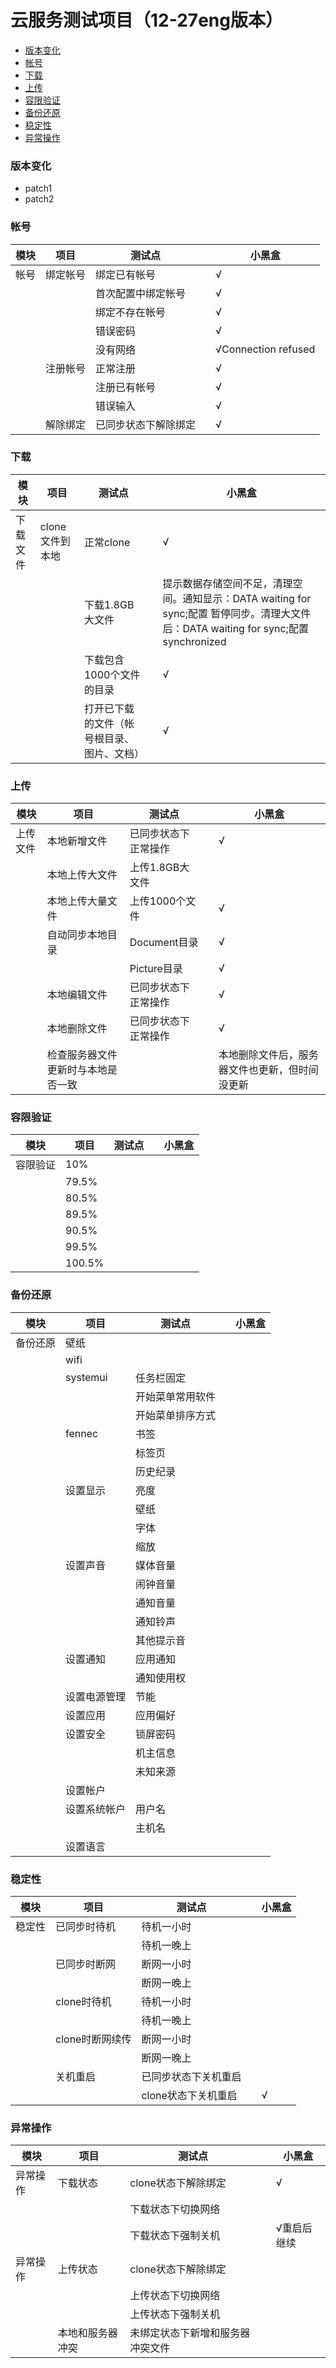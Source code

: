 # 云服务测试项目（12-27eng版本）
- [版本变化](#版本变化)
- [帐号](#帐号)
- [下载](#下载)
- [上传](#上传)
- [容限验证](#容限验证)
- [备份还原](#备份还原)
- [稳定性](#稳定性)
- [异常操作](#异常操作)

### 版本变化
- patch1
- patch2

### 帐号
|模块|项目|测试点||小黑盒|
|-----|-----|-----|-----|-----|
|帐号|绑定帐号|绑定已有帐号||√|
|||首次配置中绑定帐号||√|
|||绑定不存在帐号||√|
|||错误密码||√|
|||没有网络||√Connection refused|
||注册帐号|正常注册||√|
|||注册已有帐号||√|
|||错误输入||√|
||解除绑定|已同步状态下解除绑定||√|


### 下载
|模块|项目|测试点||小黑盒|
|-----|-----|-----|-----|-----|
|下载文件|clone文件到本地|正常clone||√|
|||下载1.8GB大文件||提示数据存储空间不足，清理空间。通知显示：DATA waiting for sync;配置 暂停同步。清理大文件后：DATA waiting for sync;配置 synchronized |
|||下载包含1000个文件的目录||√|
|||打开已下载的文件（帐号根目录、图片、文档）||√|


### 上传
|模块|项目|测试点||小黑盒|
|-----|-----|-----|-----|-----|
|上传文件|本地新增文件|已同步状态下正常操作||√|
||本地上传大文件|上传1.8GB大文件|||
||本地上传大量文件|上传1000个文件||√|
||自动同步本地目录|Document目录||√|
|||Picture目录||√|
||本地编辑文件|已同步状态下正常操作||√|
||本地删除文件|已同步状态下正常操作||√|
||检查服务器文件更新时与本地是否一致|||本地删除文件后，服务器文件也更新，但时间没更新|

### 容限验证
|模块|项目|测试点||小黑盒|
|-----|-----|-----|-----|-----|
|容限验证|10%||||
||79.5%||||
||80.5%||||
||89.5%||||
||90.5%||||
||99.5%||||
||100.5%||||

### 备份还原
|模块|项目|测试点||小黑盒|
|-----|-----|-----|-----|-----|
|备份还原|壁纸||||
||wifi||||
||systemui|任务栏固定|||
|||开始菜单常用软件|||
|||开始菜单排序方式|||
||fennec|书签|||
|||标签页|||
|||历史纪录|||
||设置显示|亮度||||
|||壁纸||||
|||字体||||
|||缩放||||
||设置声音|媒体音量||||
|||闹钟音量||||
|||通知音量||||
|||通知铃声||||
|||其他提示音||||
||设置通知|应用通知||||
|||通知使用权||||
||设置电源管理|节能||||
||设置应用|应用偏好||||
||设置安全|锁屏密码||||
|||机主信息||||
|||未知来源||||
||设置帐户|||||
||设置系统帐户|用户名||||
|||主机名||||
||设置语言|||||


### 稳定性
|模块|项目|测试点||小黑盒|
|-----|-----|-----|-----|-----|
|稳定性|已同步时待机|待机一小时|||
|||待机一晚上|||
||已同步时断网|断网一小时|||
|||断网一晚上|||
||clone时待机|待机一小时|||
|||待机一晚上|||
||clone时断网续传|断网一小时|||
|||断网一晚上|||
||关机重启|已同步状态下关机重启|||
|||clone状态下关机重启||√|


### 异常操作
|模块|项目|测试点||小黑盒|
|-----|-----|-----|-----|-----|
|异常操作|下载状态|clone状态下解除绑定||√|
|||下载状态下切换网络|||
|||下载状态下强制关机||√重启后继续|
|异常操作|上传状态|clone状态下解除绑定|||
|||上传状态下切换网络|||
|||上传状态下强制关机|||
||本地和服务器冲突|未绑定状态下新增和服务器冲突文件|||
